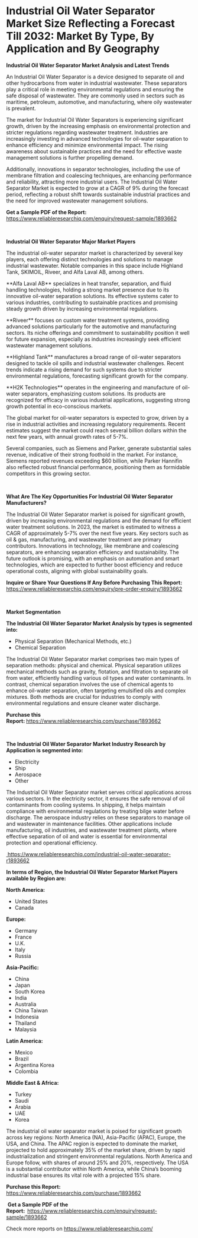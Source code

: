 <p><h1>Industrial Oil Water Separator Market Size Reflecting a Forecast Till 2032: Market By Type, By Application and By Geography</h1></p><p><strong>Industrial Oil Water Separator Market Analysis and Latest Trends</strong></p>
<p><p>An Industrial Oil Water Separator is a device designed to separate oil and other hydrocarbons from water in industrial wastewater. These separators play a critical role in meeting environmental regulations and ensuring the safe disposal of wastewater. They are commonly used in sectors such as maritime, petroleum, automotive, and manufacturing, where oily wastewater is prevalent.</p><p>The market for Industrial Oil Water Separators is experiencing significant growth, driven by the increasing emphasis on environmental protection and stricter regulations regarding wastewater treatment. Industries are increasingly investing in advanced technologies for oil-water separation to enhance efficiency and minimize environmental impact. The rising awareness about sustainable practices and the need for effective waste management solutions is further propelling demand. </p><p>Additionally, innovations in separator technologies, including the use of membrane filtration and coalescing techniques, are enhancing performance and reliability, attracting more industrial users. The Industrial Oil Water Separator Market is expected to grow at a CAGR of 9% during the forecast period, reflecting a robust shift towards sustainable industrial practices and the need for improved wastewater management solutions.</p></p>
<p><strong>Get a Sample PDF of the Report:&nbsp;</strong> <a href="https://www.reliableresearchiq.com/enquiry/request-sample/1893662?utm_campaign=2463&utm_medium=2&utm_source=Github&utm_content=ia&utm_term=11042025&utm_id=industrial-oil-water-separator">https://www.reliableresearchiq.com/enquiry/request-sample/1893662</a></p>
<p>&nbsp;</p>
<p><strong>Industrial Oil Water Separator Major Market Players</strong></p>
<p><p>The industrial oil-water separator market is characterized by several key players, each offering distinct technologies and solutions to manage industrial wastewater. Notable companies in this space include Highland Tank, SKIMOIL, Riveer, and Alfa Laval AB, among others. </p><p>**Alfa Laval AB** specializes in heat transfer, separation, and fluid handling technologies, holding a strong market presence due to its innovative oil-water separation solutions. Its effective systems cater to various industries, contributing to sustainable practices and promising steady growth driven by increasing environmental regulations.</p><p>**Riveer** focuses on custom water treatment systems, providing advanced solutions particularly for the automotive and manufacturing sectors. Its niche offerings and commitment to sustainability position it well for future expansion, especially as industries increasingly seek efficient wastewater management solutions.</p><p>**Highland Tank** manufactures a broad range of oil-water separators designed to tackle oil spills and industrial wastewater challenges. Recent trends indicate a rising demand for such systems due to stricter environmental regulations, forecasting significant growth for the company.</p><p>**H2K Technologies** operates in the engineering and manufacture of oil-water separators, emphasizing custom solutions. Its products are recognized for efficacy in various industrial applications, suggesting strong growth potential in eco-conscious markets.</p><p>The global market for oil-water separators is expected to grow, driven by a rise in industrial activities and increasing regulatory requirements. Recent estimates suggest the market could reach several billion dollars within the next few years, with annual growth rates of 5-7%. </p><p>Several companies, such as Siemens and Parker, generate substantial sales revenue, indicative of their strong foothold in the market. For instance, Siemens reported revenues exceeding $60 billion, while Parker Hannifin also reflected robust financial performance, positioning them as formidable competitors in this growing sector.</p></p>
<p>&nbsp;</p>
<p><strong>What Are The Key Opportunities For Industrial Oil Water Separator Manufacturers?</strong></p>
<p><p>The Industrial Oil Water Separator market is poised for significant growth, driven by increasing environmental regulations and the demand for efficient water treatment solutions. In 2023, the market is estimated to witness a CAGR of approximately 5-7% over the next five years. Key sectors such as oil & gas, manufacturing, and wastewater treatment are primary contributors. Innovations in technology, like membrane and coalescing separators, are enhancing separation efficiency and sustainability. The future outlook is promising, with an emphasis on automation and smart technologies, which are expected to further boost efficiency and reduce operational costs, aligning with global sustainability goals.</p></p>
<p><strong>Inquire or Share Your Questions If Any Before Purchasing This Report:</strong> <a href="https://www.reliableresearchiq.com/enquiry/pre-order-enquiry/1893662?utm_campaign=2463&utm_medium=2&utm_source=Github&utm_content=ia&utm_term=11042025&utm_id=industrial-oil-water-separator">https://www.reliableresearchiq.com/enquiry/pre-order-enquiry/1893662</a></p>
<p>&nbsp;</p>
<p><strong>Market Segmentation</strong></p>
<p><strong>The Industrial Oil Water Separator Market Analysis by types is segmented into:</strong></p>
<p><ul><li>Physical Separation (Mechanical Methods, etc.)</li><li>Chemical Separation</li></ul></p>
<p><p>The Industrial Oil Water Separator market comprises two main types of separation methods: physical and chemical. Physical separation utilizes mechanical methods such as gravity, flotation, and filtration to separate oil from water, efficiently handling various oil types and water contaminants. In contrast, chemical separation involves the use of chemical agents to enhance oil-water separation, often targeting emulsified oils and complex mixtures. Both methods are crucial for industries to comply with environmental regulations and ensure cleaner water discharge.</p></p>
<p><strong>Purchase this Report:&nbsp;</strong><a href="https://www.reliableresearchiq.com/purchase/1893662?utm_campaign=2463&utm_medium=2&utm_source=Github&utm_content=ia&utm_term=11042025&utm_id=industrial-oil-water-separator">https://www.reliableresearchiq.com/purchase/1893662</a></p>
<p>&nbsp;</p>
<p><strong>The Industrial Oil Water Separator Market Industry Research by Application is segmented into:</strong></p>
<p><ul><li>Electricity</li><li>Ship</li><li>Aerospace</li><li>Other</li></ul></p>
<p><p>The Industrial Oil Water Separator market serves critical applications across various sectors. In the electricity sector, it ensures the safe removal of oil contaminants from cooling systems. In shipping, it helps maintain compliance with environmental regulations by treating bilge water before discharge. The aerospace industry relies on these separators to manage oil and wastewater in maintenance facilities. Other applications include manufacturing, oil industries, and wastewater treatment plants, where effective separation of oil and water is essential for environmental protection and operational efficiency.</p></p>
<p><a href="https://www.reliableresearchiq.com/industrial-oil-water-separator-r1893662?utm_campaign=2463&utm_medium=2&utm_source=Github&utm_content=ia&utm_term=11042025&utm_id=industrial-oil-water-separator">&nbsp;https://www.reliableresearchiq.com/industrial-oil-water-separator-r1893662</a></p>
<p><strong>In terms of Region, the Industrial Oil Water Separator Market Players available by Region are:</strong></p>
<p>
    <p> <strong> North America: </strong>
        <ul>
            <li>United States</li>
            <li>Canada</li>
        </ul>
        </p> 
    <p> <strong> Europe: </strong>
        <ul>
            <li>Germany</li>
            <li>France</li>
            <li>U.K.</li>
            <li>Italy</li>
            <li>Russia</li>
        </ul>
        </p> 
    <p> <strong> Asia-Pacific: </strong>
        <ul>
            <li>China</li>
            <li>Japan</li>
            <li>South Korea</li>
            <li>India</li>
            <li>Australia</li>
            <li>China Taiwan</li>
            <li>Indonesia</li>
            <li>Thailand</li>
            <li>Malaysia</li>
        </ul>
        </p> 
    <p> <strong> Latin America: </strong>
        <ul>
            <li>Mexico</li>
            <li>Brazil</li>
            <li>Argentina Korea</li>
            <li>Colombia</li>
        </ul>
        </p> 
    <p> <strong> Middle East & Africa: </strong>
        <ul>
            <li>Turkey</li>
            <li>Saudi</li>
            <li>Arabia</li>
            <li>UAE</li>
            <li>Korea</li>
        </ul>
    </p>
    </p>
<p><p>The industrial oil water separator market is poised for significant growth across key regions: North America (NA), Asia-Pacific (APAC), Europe, the USA, and China. The APAC region is expected to dominate the market, projected to hold approximately 35% of the market share, driven by rapid industrialization and stringent environmental regulations. North America and Europe follow, with shares of around 25% and 20%, respectively. The USA is a substantial contributor within North America, while China’s booming industrial base ensures its vital role with a projected 15% share.</p></p>
<p><strong>Purchase this Report: </strong><a href="https://www.reliableresearchiq.com/purchase/1893662?utm_campaign=2463&utm_medium=2&utm_source=Github&utm_content=ia&utm_term=11042025&utm_id=industrial-oil-water-separator">https://www.reliableresearchiq.com/purchase/1893662</a></p>
<p>&nbsp;<strong>Get a Sample PDF of the Report:&nbsp;&nbsp;</strong><a href="https://www.reliableresearchiq.com/enquiry/request-sample/1893662?utm_campaign=2463&utm_medium=2&utm_source=Github&utm_content=ia&utm_term=11042025&utm_id=industrial-oil-water-separator">https://www.reliableresearchiq.com/enquiry/request-sample/1893662</a></p>
<p><strong></strong></p>
<p>Check more reports on <a href="https://www.reliableresearchiq.com/?utm_campaign=2463&utm_medium=2&utm_source=Github&utm_content=ia&utm_term=11042025&utm_id=industrial-oil-water-separator">https://www.reliableresearchiq.com/</a></p>